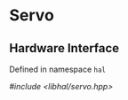 # Servo

## Hardware Interface

Defined in namespace `hal`

*#include <libhal/servo.hpp>*

```{doxygenclass} hal::servo
```